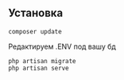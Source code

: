 ## Установка  
`composer update`  
  
Редактируем .ENV под вашу бд  
  
`php artisan migrate`  
`php artisan serve`  
